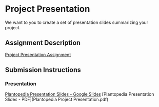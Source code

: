 # Project Presentation
We want to you to create a set of presentation slides summarizing your project.

## Assignment Description
[Project Presentation Assignment](https://education.launchcode.org/liftoff/modules/assignments/project-presentation)

## Submission Instructions

### Presentation
[Plantopedia Presentation Slides - Google Slides](https://docs.google.com/presentation/d/1PkubvuOp3S8rT2W3Kkyi1gx30Qg_AgV0stfXEO_4lgQ/edit?usp=sharing)
[Plantopedia Presentation Slides - PDF](Plantopedia Project Presentation.pdf)
